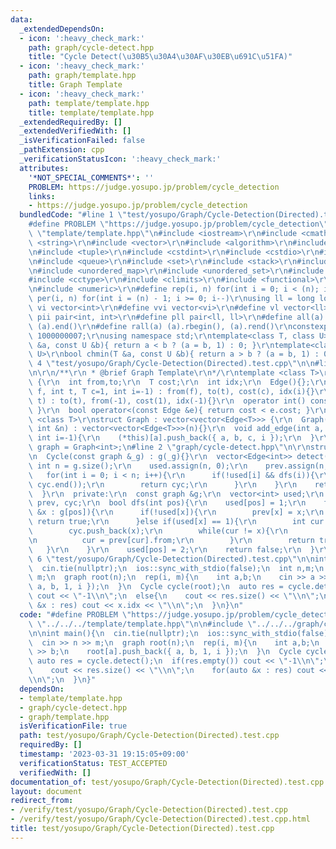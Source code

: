 ```yaml
---
data:
  _extendedDependsOn:
  - icon: ':heavy_check_mark:'
    path: graph/cycle-detect.hpp
    title: "Cycle Detect(\u30B5\u30A4\u30AF\u30EB\u691C\u51FA)"
  - icon: ':heavy_check_mark:'
    path: graph/template.hpp
    title: Graph Template
  - icon: ':heavy_check_mark:'
    path: template/template.hpp
    title: template/template.hpp
  _extendedRequiredBy: []
  _extendedVerifiedWith: []
  _isVerificationFailed: false
  _pathExtension: cpp
  _verificationStatusIcon: ':heavy_check_mark:'
  attributes:
    '*NOT_SPECIAL_COMMENTS*': ''
    PROBLEM: https://judge.yosupo.jp/problem/cycle_detection
    links:
    - https://judge.yosupo.jp/problem/cycle_detection
  bundledCode: "#line 1 \"test/yosupo/Graph/Cycle-Detection(Directed).test.cpp\"\n\
    #define PROBLEM \"https://judge.yosupo.jp/problem/cycle_detection\"\n\n#line 1\
    \ \"template/template.hpp\"\n#include <iostream>\r\n#include <cmath>\r\n#include\
    \ <string>\r\n#include <vector>\r\n#include <algorithm>\r\n#include <utility>\r\
    \n#include <tuple>\r\n#include <cstdint>\r\n#include <cstdio>\r\n#include <map>\r\
    \n#include <queue>\r\n#include <set>\r\n#include <stack>\r\n#include <deque>\r\
    \n#include <unordered_map>\r\n#include <unordered_set>\r\n#include <bitset>\r\n\
    #include <cctype>\r\n#include <climits>\r\n#include <functional>\r\n#include <cassert>\r\
    \n#include <numeric>\r\n#define rep(i, n) for(int i = 0; i < (n); i++)\r\n#define\
    \ per(i, n) for(int i = (n) - 1; i >= 0; i--)\r\nusing ll = long long;\r\n#define\
    \ vi vector<int>\r\n#define vvi vector<vi>\r\n#define vl vector<ll>\r\n#define\
    \ pii pair<int, int>\r\n#define pll pair<ll, ll>\r\n#define all(a) (a).begin(),\
    \ (a).end()\r\n#define rall(a) (a).rbegin(), (a).rend()\r\nconstexpr int mod =\
    \ 1000000007;\r\nusing namespace std;\r\ntemplate<class T, class U>\r\nbool chmax(T\
    \ &a, const U &b){ return a < b ? (a = b, 1) : 0; }\r\ntemplate<class T, class\
    \ U>\r\nbool chmin(T &a, const U &b){ return a > b ? (a = b, 1) : 0; }\n#line\
    \ 4 \"test/yosupo/Graph/Cycle-Detection(Directed).test.cpp\"\n\n#line 2 \"graph/template.hpp\"\
    \n\r\n/**\r\n * @brief Graph Template\r\n*/\r\ntemplate <class T>\r\nstruct Edge\
    \ {\r\n  int from,to;\r\n  T cost;\r\n  int idx;\r\n  Edge(){};\r\n  Edge(int\
    \ f, int t, T c=1, int i=-1) : from(f), to(t), cost(c), idx(i){}\r\n  Edge(int\
    \ t) : to(t), from(-1), cost(1), idx(-1){}\r\n  operator int() const{ return to;\
    \ }\r\n  bool operator<(const Edge &e){ return cost < e.cost; }\r\n};\r\ntemplate\
    \ <class T>\r\nstruct Graph : vector<vector<Edge<T>>> {\r\n  Graph(){}\r\n  Graph(const\
    \ int &n) : vector<vector<Edge<T>>>(n){}\r\n  void add_edge(int a, int b, T c=1,\
    \ int i=-1){\r\n    (*this)[a].push_back({ a, b, c, i });\r\n  }\r\n};\r\nusing\
    \ graph = Graph<int>;\n#line 2 \"graph/cycle-detect.hpp\"\n\r\nstruct Cycle {\r\
    \n  Cycle(const graph &_g) : g(_g){}\r\n  vector<Edge<int>> detect(){\r\n    const\
    \ int n = g.size();\r\n    used.assign(n, 0);\r\n    prev.assign(n, -1);\r\n \
    \   for(int i = 0; i < n; i++){\r\n      if(!used[i] && dfs(i)){\r\n        reverse(cyc.begin(),\
    \ cyc.end());\r\n        return cyc;\r\n      }\r\n    }\r\n    return {};\r\n\
    \  }\r\n  private:\r\n  const graph &g;\r\n  vector<int> used;\r\n  vector<Edge<int>>\
    \ prev, cyc;\r\n  bool dfs(int pos){\r\n    used[pos] = 1;\r\n    for(const auto\
    \ &x : g[pos]){\r\n      if(!used[x]){\r\n        prev[x] = x;\r\n        if(dfs(x))\
    \ return true;\r\n      }else if(used[x] == 1){\r\n        int cur = pos;\r\n\
    \        cyc.push_back(x);\r\n        while(cur != x){\r\n          cyc.push_back(prev[cur]);\r\
    \n          cur = prev[cur].from;\r\n        }\r\n        return true;\r\n   \
    \   }\r\n    }\r\n    used[pos] = 2;\r\n    return false;\r\n  }\r\n};\n#line\
    \ 6 \"test/yosupo/Graph/Cycle-Detection(Directed).test.cpp\"\n\nint main(){\n\
    \  cin.tie(nullptr);\n  ios::sync_with_stdio(false);\n  int n,m;\n  cin >> n >>\
    \ m;\n  graph root(n);\n  rep(i, m){\n    int a,b;\n    cin >> a >> b;\n    root[a].push_back({\
    \ a, b, 1, i });\n  }\n  Cycle cycle(root);\n  auto res = cycle.detect();\n  if(res.empty())\
    \ cout << \"-1\\n\";\n  else{\n    cout << res.size() << \"\\n\";\n    for(auto\
    \ &x : res) cout << x.idx << \"\\n\";\n  }\n}\n"
  code: "#define PROBLEM \"https://judge.yosupo.jp/problem/cycle_detection\"\n\n#include\
    \ \"../../../template/template.hpp\"\n\n#include \"../../../graph/cycle-detect.hpp\"\
    \n\nint main(){\n  cin.tie(nullptr);\n  ios::sync_with_stdio(false);\n  int n,m;\n\
    \  cin >> n >> m;\n  graph root(n);\n  rep(i, m){\n    int a,b;\n    cin >> a\
    \ >> b;\n    root[a].push_back({ a, b, 1, i });\n  }\n  Cycle cycle(root);\n \
    \ auto res = cycle.detect();\n  if(res.empty()) cout << \"-1\\n\";\n  else{\n\
    \    cout << res.size() << \"\\n\";\n    for(auto &x : res) cout << x.idx << \"\
    \\n\";\n  }\n}"
  dependsOn:
  - template/template.hpp
  - graph/cycle-detect.hpp
  - graph/template.hpp
  isVerificationFile: true
  path: test/yosupo/Graph/Cycle-Detection(Directed).test.cpp
  requiredBy: []
  timestamp: '2023-03-31 19:15:05+09:00'
  verificationStatus: TEST_ACCEPTED
  verifiedWith: []
documentation_of: test/yosupo/Graph/Cycle-Detection(Directed).test.cpp
layout: document
redirect_from:
- /verify/test/yosupo/Graph/Cycle-Detection(Directed).test.cpp
- /verify/test/yosupo/Graph/Cycle-Detection(Directed).test.cpp.html
title: test/yosupo/Graph/Cycle-Detection(Directed).test.cpp
---
```

